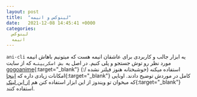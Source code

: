 ```yaml
---
layout: post
title:  "لینوکس و انیمه"
date:   2021-12-08 14:45:41 +0000
categories:
  لینوکس
  انیمه
---
```

`ani-cli` یه ابزار جالب و کاربردی برای عاشقان انیمه هست که میتونیم باهاش انیمه مورد نظر رو توش جستجو و پلی کنیم.
در اصل یه `بش اسکریپت`ـه که از سایت [gogoanime](https://gogoanime.pe){:target="_blank"} استفاده میکنه (خوشبختانه هنوز فیلتر نشده /:)
امکانات زیادی داره که [اینجا](https://github.com/pystardust/ani-cli){:target="_blank"} کامل در موردش توضیح دادند.
اونایی که میخوان تو ویندوز از این ابزار استفاده کنن هم [از این لینک](https://github.com/pystardust/ani-cli/tree/windows-vlc){:target="_blank"} استفاده کنند.